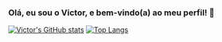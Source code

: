 ### Olá, eu sou o Victor, e bem-vindo(a) ao meu perfil! 👋

[![Victor's GitHub stats](https://github-readme-stats.vercel.app/api?username=VictorRafael735&show_icons=true&theme=dracula)](https://github.com/VictorRafael735/github-readme-stats)
[![Top Langs](https://github-readme-stats.vercel.app/api/top-langs/?username=VictorRafael735&layout=compact&theme=dracula)](https://github.com/anuraghazra/github-readme-stats)
